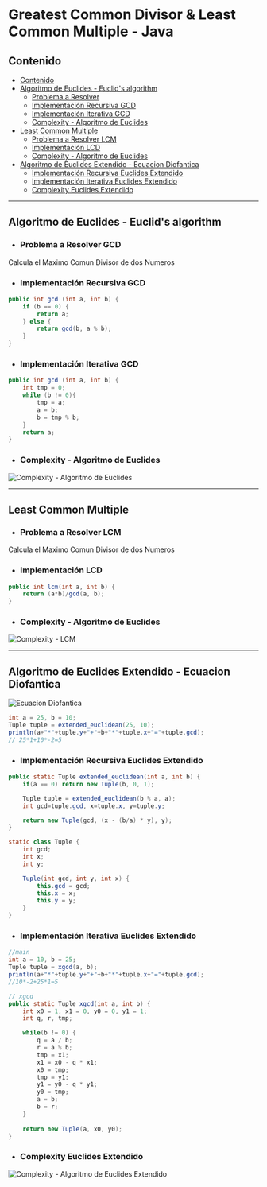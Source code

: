 # Greatest Common Divisor & Least Common Multiple - Java

## Contenido

* [Contenido](#contenido)
* [Algoritmo de Euclides -  Euclid's algorithm](#)
    * [Problema a Resolver](#problema-a-resolver-gcd)
    * [Implementación Recursiva GCD](#implementación-recursiva-gcd)
    * [Implementación Iterativa GCD](#implementación-iterativa-gcd)
    * [Complexity - Algoritmo de Euclides](#complexity---algoritmo-de-euclides)
* [Least Common Multiple](#least-common-multiple)
    * [Problema a Resolver LCM](#problema-a-resolver-lcm)
    * [Implementación LCD](#implementación-lcd)
    * [Complexity - Algoritmo de Euclides](#complexity---algoritmo-de-euclides)
* [Algoritmo de Euclides Extendido - Ecuacion Diofantica](#algoritmo-de-euclides-extendido---ecuacion-diofantica)
    * [Implementación Recursiva Euclides Extendido](#implementación-recursiva-euclides-extendido)
    * [Implementación Iterativa Euclides Extendido](#implementación-iterativa-euclides-extendido)
    * [Complexity Euclides Extendido](#complexity-euclides-extendido)

---

## Algoritmo de Euclides -  Euclid's algorithm

* ### Problema a Resolver GCD
Calcula el Maximo Comun Divisor de dos Numeros

* ### Implementación Recursiva GCD
```java
public int gcd (int a, int b) {
    if (b == 0) {
        return a;
    } else {
        return gcd(b, a % b);
    }
}
```
* ### Implementación Iterativa GCD

```java
public int gcd (int a, int b) {
    int tmp = 0;
    while (b != 0){
        tmp = a;
        a = b;
        b = tmp % b;
    }
    return a;
}
```

* ### Complexity - Algoritmo de Euclides

![Complexity - Algoritmo de Euclides](https://i.ibb.co/tbm7dxG/log-max-a-b.png)

---

## Least Common Multiple

* ### Problema a Resolver LCM
Calcula el Maximo Comun Divisor de dos Numeros

* ### Implementación LCD

```java
public int lcm(int a, int b) {  
    return (a*b)/gcd(a, b);  
}
```
* ### Complexity - Algoritmo de Euclides

![Complexity - LCM](https://i.ibb.co/tbm7dxG/log-max-a-b.png)

---

## Algoritmo de Euclides Extendido - Ecuacion Diofantica

![Ecuacion Diofantica](https://i.ibb.co/Pzx2dzC/Ecuacion-Diofantica.png)

```java
int a = 25, b = 10;
Tuple tuple = extended_euclidean(25, 10);
println(a+"*"+tuple.y+"+"+b+"*"+tuple.x+"="+tuple.gcd);
// 25*1+10*-2=5
```

* ### Implementación Recursiva Euclides Extendido

```java
public static Tuple extended_euclidean(int a, int b) {
    if(a == 0) return new Tuple(b, 0, 1);

    Tuple tuple = extended_euclidean(b % a, a);
    int gcd=tuple.gcd, x=tuple.x, y=tuple.y;

    return new Tuple(gcd, (x - (b/a) * y), y);
}

static class Tuple {
    int gcd;
    int x;
    int y;

    Tuple(int gcd, int y, int x) {
        this.gcd = gcd;
        this.x = x;
        this.y = y;
    }
}
```

* ### Implementación Iterativa Euclides Extendido

```java
//main
int a = 10, b = 25;
Tuple tuple = xgcd(a, b);
println(a+"*"+tuple.y+"+"+b+"*"+tuple.x+"="+tuple.gcd);
//10*-2+25*1=5

// xgcd
public static Tuple xgcd(int a, int b) {
    int x0 = 1, x1 = 0, y0 = 0, y1 = 1;
    int q, r, tmp;

    while(b != 0) {
        q = a / b;
        r = a % b;
        tmp = x1;
        x1 = x0 - q * x1;
        x0 = tmp;
        tmp = y1;
        y1 = y0 - q * y1;
        y0 = tmp;
        a = b;
        b = r;
    }
    
    return new Tuple(a, x0, y0);
}
```

* ### Complexity Euclides Extendido

![Complexity - Algoritmo de Euclides Extendido](https://i.ibb.co/tbm7dxG/log-max-a-b.png)
